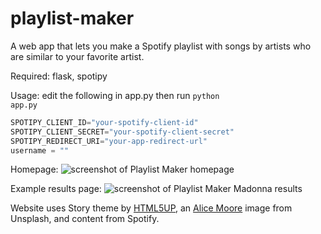 # playlist-maker
A web app that lets you make a Spotify playlist with songs by artists who are similar to your favorite artist.

Required: flask, spotipy

Usage: edit the following in app.py then run <code>python app.py</code>
```python
SPOTIPY_CLIENT_ID="your-spotify-client-id"
SPOTIPY_CLIENT_SECRET="your-spotify-client-secret"
SPOTIPY_REDIRECT_URI="your-app-redirect-url"
username = ""
```

Homepage:
<img src="https://github.com/codesue/playlist-maker/blob/master/screenshots/playlist_maker_index.png" alt="screenshot of Playlist Maker homepage" />

Example results page:
<img src="https://github.com/codesue/playlist-maker/blob/master/screenshots/playlist_maker_madonna.png" alt="screenshot of Playlist Maker Madonna results" />

Website uses Story theme by <a href="https://html5up.net/">HTML5UP</a>, an <a href="https://unsplash.com/@alicemoore?photo=E--AUpYXbjM">Alice Moore</a> image from Unsplash, and content from Spotify. 

